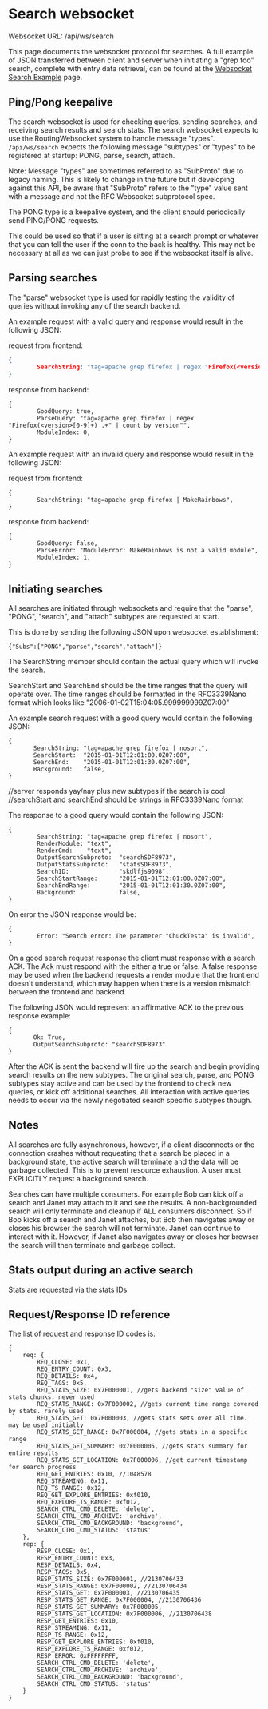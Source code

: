 # Search websocket

Websocket URL: /api/ws/search

This page documents the websocket protocol for searches. A full example of JSON transferred between client and server when initiating a "grep foo" search, complete with entry data retrieval, can be found at the [Websocket Search Example](websocket-search-example.md) page.

## Ping/Pong keepalive

The search websocket is used for checking queries, sending searches, and receiving search results and search stats.  The search websocket expects to use the RoutingWebsocket system to handle message "types".  `/api/ws/search` expects the following message "subtypes" or "types" to be registered at startup: PONG, parse, search, attach.

Note: Message "types" are sometimes referred to as "SubProto" due to legacy naming. This is likely to change in the future but if developing against this API, be aware that "SubProto" refers to the "type" value sent with a message and not the RFC Websocket subprotocol spec.

The PONG type is a keepalive system, and the client should periodically send PING/PONG requests.

This could be used so that if a user is sitting at a search prompt or whatever that you can tell the user if the conn to the back is healthy. This may not be necessary at all as we can just probe to see if the websocket itself is alive.

## Parsing searches

The "parse" websocket type is used for rapidly testing the validity of queries without invoking any of the search backend.

An example request with a valid query and response would result in the following JSON:

request from frontend:
```json
{
        SearchString: "tag=apache grep firefox | regex "Firefox(<version>[0-9]+) .+" | count by version""
}
```

response from backend:
```
{
        GoodQuery: true,
        ParseQuery: "tag=apache grep firefox | regex "Firefox(<version>[0-9]+) .+" | count by version"",
        ModuleIndex: 0,
}
```

An example request with an invalid query and response would result in the following JSON:

request from frontend:
```
{
        SearchString: "tag=apache grep firefox | MakeRainbows",
}
```

response from backend:
```
{
        GoodQuery: false,
        ParseError: "ModuleError: MakeRainbows is not a valid module",
        ModuleIndex: 1,
}
```

## Initiating searches
All searches are initiated through websockets and require that the "parse", "PONG", "search", and "attach" subtypes are requested at start.  

This is done by sending the following JSON upon websocket establishment:
```
{"Subs":["PONG","parse","search","attach"]}
```


The SearchString member should contain the actual query which will invoke the search.

SearchStart and SearchEnd should be the time ranges that the query will operate over.  The time ranges should be formatted in the RFC3339Nano format which looks like "2006-01-02T15:04:05.999999999Z07:00"

An example search request with a good query would contain the following JSON:
```
{
       SearchString: "tag=apache grep firefox | nosort",
       SearchStart:  "2015-01-01T12:01:00.0Z07:00",
       SearchEnd:    "2015-01-01T12:01:30.0Z07:00",
       Background:   false,
}
```

//server responds yay/nay plus new subtypes if the search is cool
//searchStart and searchEnd should be strings in RFC3339Nano format

The response to a good query would contain the following JSON:
```
{
        SearchString: "tag=apache grep firefox | nosort",
        RenderModule: "text",
        RenderCmd:    "text",
        OutputSearchSubproto:  "searchSDF8973",
        OutputStatsSubproto:   "statsSDF8973",
        SearchID:              "skdlfjs9098",
		SearchStartRange:      "2015-01-01T12:01:00.0Z07:00",
        SearchEndRange:        "2015-01-01T12:01:30.0Z07:00",
        Background:            false,
}
```

On error the JSON response would be:
```
{
        Error: "Search error: The parameter "ChuckTesta" is invalid",
}
```

On a good search request response the client must response with a search ACK. The Ack must respond with the either a true or false.  A false response may be used when the backend requests a render module that the front end doesn't understand, which may happen when there is a version mismatch between the frontend and backend.

The following JSON would represent an affirmative ACK to the previous response example:
```
{
       Ok: True,
       OutputSearchSubproto: "searchSDF8973"
}
```

After the ACK is sent the backend will fire up the search and begin providing search results on the new subtypes.  The original search, parse, and PONG subtypes stay active and can be used by the frontend to check new queries, or kick off additional searches.  All interaction with active queries needs to occur via the newly negotiated search specific subtypes though.

## Notes
All searches are fully asynchronous, however, if a client disconnects or the connection crashes without requesting that a search be placed in a background state, the active search will terminate and the data will be garbage collected.  This is to prevent resource exhaustion.  A user must EXPLICITLY request a background search.

Searches can have multiple consumers.  For example Bob can kick off a search and Janet may attach to it and see the results.  A non-backgrounded search will only terminate and cleanup if ALL consumers disconnect.  So if Bob kicks off a search and Janet attaches, but Bob then navigates away or closes his browser the search will not terminate.  Janet can continue to interact with it.  However, if Janet also navigates away or closes her browser the search will then terminate and garbage collect.

## Stats output during an active search

Stats are requested via the stats IDs

## Request/Response ID reference

The list of request and response ID codes is:
```
{
    req: {
        REQ_CLOSE: 0x1,
        REQ_ENTRY_COUNT: 0x3,
        REQ_DETAILS: 0x4,
        REQ_TAGS: 0x5,
        REQ_STATS_SIZE: 0x7F000001, //gets backend "size" value of stats chunks. never used
        REQ_STATS_RANGE: 0x7F000002, //gets current time range covered by stats. rarely used
        REQ_STATS_GET: 0x7F000003, //gets stats sets over all time. may be used initially
        REQ_STATS_GET_RANGE: 0x7F000004, //gets stats in a specific range
        REQ_STATS_GET_SUMMARY: 0x7F000005, //gets stats summary for entire results
        REQ_STATS_GET_LOCATION: 0x7F000006, //get current timestamp for search progress
        REQ_GET_ENTRIES: 0x10, //1048578
        REQ_STREAMING: 0x11,
        REQ_TS_RANGE: 0x12,
		REQ_GET_EXPLORE_ENTRIES: 0xf010,
		REQ_EXPLORE_TS_RANGE: 0xf012,
        SEARCH_CTRL_CMD_DELETE: 'delete',
        SEARCH_CTRL_CMD_ARCHIVE: 'archive',
        SEARCH_CTRL_CMD_BACKGROUND: 'background',
        SEARCH_CTRL_CMD_STATUS: 'status'
    },
    rep: {
        RESP_CLOSE: 0x1,
        RESP_ENTRY_COUNT: 0x3,
        RESP_DETAILS: 0x4,
        RESP_TAGS: 0x5,
        RESP_STATS_SIZE: 0x7F000001, //2130706433
        RESP_STATS_RANGE: 0x7F000002, //2130706434
        RESP_STATS_GET: 0x7F000003, //2130706435
        RESP_STATS_GET_RANGE: 0x7F000004, //2130706436
        RESP_STATS_GET_SUMMARY: 0x7F000005,
        RESP_STATS_GET_LOCATION: 0x7F000006, //2130706438
        RESP_GET_ENTRIES: 0x10,
        RESP_STREAMING: 0x11,
        RESP_TS_RANGE: 0x12,
		RESP_GET_EXPLORE_ENTRIES: 0xf010,
		RESP_EXPLORE_TS_RANGE: 0xf012,
        RESP_ERROR: 0xFFFFFFFF,
        SEARCH_CTRL_CMD_DELETE: 'delete',
        SEARCH_CTRL_CMD_ARCHIVE: 'archive',
        SEARCH_CTRL_CMD_BACKGROUND: 'background',
        SEARCH_CTRL_CMD_STATUS: 'status'
    }
}
```

